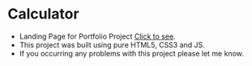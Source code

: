 # Calculator 
- Landing Page for Portfolio Project [Click to see](https://raulzvulunov.github.io/Calculator/).
- This project was built using pure HTML5, CSS3 and JS.
- If you occurring any problems with this project please let me know.
